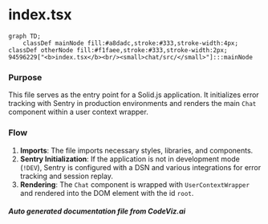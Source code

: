# index.tsx

```mermaid
graph TD;
    classDef mainNode fill:#a8dadc,stroke:#333,stroke-width:4px;
classDef otherNode fill:#f1faee,stroke:#333,stroke-width:2px;
94596229["<b>index.tsx</b><br/><small>chat/src/</small>"]:::mainNode

```
### Purpose
This file serves as the entry point for a Solid.js application. It initializes error tracking with Sentry in production environments and renders the main `Chat` component within a user context wrapper.

### Flow
1. **Imports**: The file imports necessary styles, libraries, and components.
2. **Sentry Initialization**: If the application is not in development mode (`!DEV`), Sentry is configured with a DSN and various integrations for error tracking and session replay.
3. **Rendering**: The `Chat` component is wrapped with `UserContextWrapper` and rendered into the DOM element with the id `root`.

##### Auto generated documentation file from CodeViz.ai
